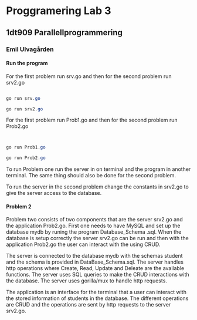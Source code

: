 # Proggramering Lab 3

## 1dt909 Parallellprogrammering

### Emil Ulvagården

#### Run the program

For the first problem run srv.go and then for the second problem run srv2.go

```Powershell

go run srv.go

go run srv2.go

```

For the first problem run Prob1.go and then for the second problem run Prob2.go

```Powershell


go run Prob1.go

go run Prob2.go

```

To run Problem one run the server in on terminal and the program in another terminal. The same thing should also be done for the second problem.

To run the server in the second problem change the constants in srv2.go to give the server access to the database.

#### Problem 2

Problem two consists of two components that are the server srv2.go and the application Prob2.go. First one needs to have MySQL and set up the database mydb by runing the program Database_Schema
.sql. When the database is setup correctly the server srv2.go can be run and then with the application Prob2.go the user can interact with the using CRUD.

The server is connected to the database mydb with the schemas student and the schema is provided in DataBase_Schema.sql. The server handles http operations where Create, Read, Update and Deleate are the available functions. The server uses SQL queries to make the CRUD interactions with the database. The server uses gorilla/mux to handle http requests.

The application is an interface for the terminal that a user can interact with the stored information of students in the database. The different operations are CRUD and the operations are sent by http requests to the server srv2.go.
